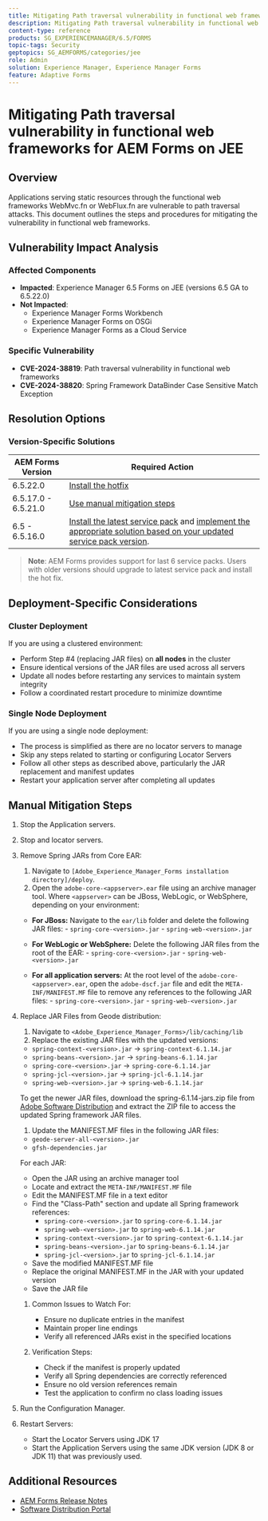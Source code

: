 ```yaml
---
title: Mitigating Path traversal vulnerability in functional web frameworks for AEM Forms on JEE
description: Mitigating Path traversal vulnerability in functional web frameworks for AEM Forms on JEE
content-type: reference
products: SG_EXPERIENCEMANAGER/6.5/FORMS
topic-tags: Security
geptopics: SG_AEMFORMS/categories/jee
role: Admin
solution: Experience Manager, Experience Manager Forms
feature: Adaptive Forms
---
```


# Mitigating Path traversal vulnerability in functional web frameworks for AEM Forms on JEE

## Overview

Applications serving static resources through the functional web frameworks WebMvc.fn or WebFlux.fn are vulnerable to path traversal attacks. This document outlines the steps and procedures for mitigating the vulnerability in functional web frameworks.

## Vulnerability Impact Analysis

### Affected Components

- **Impacted**: Experience Manager 6.5 Forms on JEE (versions 6.5 GA to 6.5.22.0)
- **Not Impacted**:
  - Experience Manager Forms Workbench
  - Experience Manager Forms on OSGi
  - Experience Manager Forms as a Cloud Service

### Specific Vulnerability

- **CVE-2024-38819**: Path traversal vulnerability in functional web frameworks
- **CVE-2024-38820**: Spring Framework DataBinder Case Sensitive Match Exception


## Resolution Options

### Version-Specific Solutions

| AEM Forms Version | Required Action |
|-------------------|-----------------|
| 6.5.22.0 | [Install the hotfix](/help/release-notes/aem-forms-current-service-pack-installation-instructions.md) |
| 6.5.17.0 - 6.5.21.0 | [Use manual mitigation steps](#manual-mitigation-steps) |
| 6.5 - 6.5.16.0 | [Install the latest service pack](/help/release-notes/release-notes.md) and [implement the appropriate solution based on your updated service pack version](#version-specific-solutions). |

> **Note**: AEM Forms provides support for last 6 service packs. Users with older versions should upgrade to latest service pack and install the hot fix. 


## Deployment-Specific Considerations

### Cluster Deployment
If you are using a clustered environment:
- Perform Step #4 (replacing JAR files) on **all nodes** in the cluster
- Ensure identical versions of the JAR files are used across all servers
- Update all nodes before restarting any services to maintain system integrity
- Follow a coordinated restart procedure to minimize downtime

### Single Node Deployment
If you are using a single node deployment:
- The process is simplified as there are no locator servers to manage
- Skip any steps related to starting or configuring Locator Servers
- Follow all other steps as described above, particularly the JAR replacement and manifest updates
- Restart your application server after completing all updates

## Manual Mitigation Steps

1. Stop the Application servers.
1. Stop and locator servers.
1. Remove Spring JARs from Core EAR:
   1. Navigate to `[Adobe_Experience_Manager_Forms installation directory]/deploy`. 
   1. Open the `adobe-core-<appserver>.ear` file using an archive manager tool. Where `<appserver>` can be JBoss, WebLogic, or WebSphere, depending on your environment: 
   - **For JBoss:** Navigate to the `ear/lib` folder and delete the following JAR files:
         - `spring-core-<version>.jar`
         - `spring-web-<version>.jar`
   
   - **For WebLogic or WebSphere:** Delete the following JAR files from the root of the EAR:
         - `spring-core-<version>.jar`
         - `spring-web-<version>.jar`
   
   - **For all application servers:** At the root level of the `adobe-core-<appserver>.ear`, open the `adobe-dscf.jar` file and edit the `META-INF/MANIFEST.MF` file to remove any references to the following JAR files:
         - `spring-core-<version>.jar`
         - `spring-web-<version>.jar`

1. Replace JAR Files from Geode distribution:
   1. Navigate to `<Adobe_Experience_Manager_Forms>/lib/caching/lib`
   1. Replace the existing JAR files with the updated versions:
     - `spring-context-<version>.jar` → `spring-context-6.1.14.jar`
     - `spring-beans-<version>.jar` → `spring-beans-6.1.14.jar`
     - `spring-core-<version>.jar` → `spring-core-6.1.14.jar`
     - `spring-jcl-<version>.jar` → `spring-jcl-6.1.14.jar`
     - `spring-web-<version>.jar` → `spring-web-6.1.14.jar`

     To get the newer JAR files, download the spring-6.1.14-jars.zip file from [Adobe Software Distribution](https://experience.adobe.com/#/downloads/content/software-distribution/en/aem.html?package=/content/software-distribution/en/details.html/content/dam/aem/public/adobe/packages/cq650/hotfix/aem-6-5-0-hotfix-vuln-30727/spring-6.1.14-jars.zip) and extract the ZIP file to access the updated Spring framework JAR files.

   1. Update the MANIFEST.MF files in the following JAR files:
     - `geode-server-all-<version>.jar`
     - `gfsh-dependencies.jar`
     
     For each JAR:
     - Open the JAR using an archive manager tool
     - Locate and extract the `META-INF/MANIFEST.MF` file
     - Edit the MANIFEST.MF file in a text editor
     - Find the "Class-Path" section and update all Spring framework references:
       - `spring-core-<version>.jar` to `spring-core-6.1.14.jar`
       - `spring-web-<version>.jar` to `spring-web-6.1.14.jar`
       - `spring-context-<version>.jar` to `spring-context-6.1.14.jar`
       - `spring-beans-<version>.jar` to `spring-beans-6.1.14.jar`
       - `spring-jcl-<version>.jar` to `spring-jcl-6.1.14.jar`
     - Save the modified MANIFEST.MF file
     - Replace the original MANIFEST.MF in the JAR with your updated version
     - Save the JAR file

   1. Common Issues to Watch For:
      - Ensure no duplicate entries in the manifest
      - Maintain proper line endings
      - Verify all referenced JARs exist in the specified locations

   1. Verification Steps:
      - Check if the manifest is properly updated
      - Verify all Spring dependencies are correctly referenced
      - Ensure no old version references remain
      - Test the application to confirm no class loading issues

1. Run the Configuration Manager. 

1. Restart Servers:
   - Start the Locator Servers using JDK 17
   - Start the Application Servers using the same JDK version (JDK 8 or JDK 11) that was previously used. 




## Additional Resources

- [AEM Forms Release Notes](https://experienceleague.adobe.com/docs/experience-manager-65/release-notes/release-notes.html)
- [Software Distribution Portal](https://experience.adobe.com/#/downloads/content/software-distribution/en/aem.html)